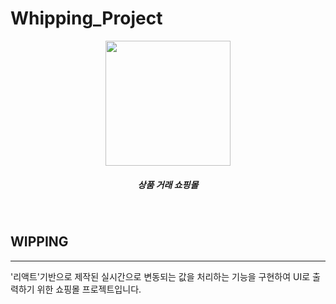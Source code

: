 # Whipping_Project
<p align="center"><img src="https://user-images.githubusercontent.com/97080437/210049100-93844be1-331c-4631-a734-28a5a2708a4e.jpg" width="200" height="200"></p>
<h5 align="center">상품 거래 쇼핑몰</h5>
<br/>
<h2>WIPPING</h2>
<hr/>
'리액트'기반으로 제작된 실시간으로 변동되는 값을 처리하는 기능을 구현하여 UI로 출력하기 위한 쇼핑몰 프로젝트입니다.
